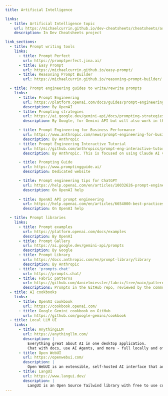 ```yaml
---
title: Artificial Intelligence

links:
  - title: Artificial Intelligence topic
    url: https://michaelcurrin.github.io/dev-cheatsheets/cheatsheets/artificial-intelligence/
    description: In Dev Cheatsheets project

link_sections:
  - title: Prompt writing tools
    links:
      - title: Prompt Perfect
        url: https://promptperfect.jina.ai/
      - title: Easy Prompt
        url: https://michaelcurrin.github.io/easy-prompt/
      - title: Reasoning Prompt Builder
        url: https://michaelcurrin.github.io/reasoning-prompt-builder/

  - title: Prompt engineering guides to write/rewrite prompts
    links:
      - title: Prompt Engineering
        url: https://platform.openai.com/docs/guides/prompt-engineering/prompt-engineering
        description: By OpenAI
      - title: Prompting strategies
        url: https://ai.google.dev/gemini-api/docs/prompting-strategies
        description: By Google, for Gemini API but will also work in the chat

      - title: Prompt Engineering for Business Performance
        url: https://www.anthropic.com/news/prompt-engineering-for-business-performance
        description: By Anthropic
      - title: Prompt Engineering Interactive Tutorial
        url: https://github.com/anthropics/prompt-eng-interactive-tutorial
        description: By Anthropic. This is focused on using Claude AI via the API and Python, but the principles are resuable.

      - title: Prompting Guide
        url: https://www.promptingguide.ai/
        description: Dedicated website

      - title: Prompt engineering tips for ChatGPT
        url: https://help.openai.com/en/articles/10032626-prompt-engineering-best-practices-for-chatgpt
        description: On OpenAI help
        
      - title: OpenAI API prompt engineering
        url: https://help.openai.com/en/articles/6654000-best-practices-for-prompt-engineering-with-the-openai-api
        description: On OpenAI help

  - title: Prompt libraries
    links:
      - title: Prompt examples
        url: https://platform.openai.com/docs/examples
        description: By OpenAI
      - title: Prompt Gallery
        url: https://ai.google.dev/gemini-api/prompts
        description: By Google
      - title: Prompt Library
        url: https://docs.anthropic.com/en/prompt-library/library
        description: By Anthropic
      - title: 'prompts.chat'
        url: https://prompts.chat/
      - title: Fabric patterns
        url: https://github.com/danielmiessler/fabric/tree/main/patterns
        descriptions: Prompts in the GitHub repo, reviewed by the community, intended for use with Fabric CLI but can be used directly in chat
  - title: AI cookbooks
    links:
      - title: OpenAI cookbook
        url: https://cookbook.openai.com/
      - title: Google Gemini cookbook on GitHub
        url: https://github.com/google-gemini/cookbook
  - title: Local LLM UI
    links:
      - title: AnythingLLM
        url: https://anythingllm.com/
        description: |
          Everything great about AI in one desktop application.
          Chat with docs, use AI Agents, and more - full locally and offline.
      - title: Open WebUI
        url: https://openwebui.com/
        description: |
          Open WebUI is an extensible, self-hosted AI interface that adapts to your workflow, all while operating entirely offline.
      - title: LangUI
        url: https://www.langui.dev/
        description: |
          LangUI is an Open Source Tailwind library with free to use components tailored for your AI and GPT projects. Focus on building the next best project and let it handle the UI.
---
```



